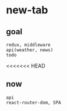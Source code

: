 # new-tab

## goal

```
redux, middleware
api(weather, news)
todo
```

<<<<<<< HEAD

## now

```
api
react-router-dom, SPA
```
